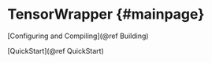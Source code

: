 TensorWrapper {#mainpage}
=============

[Configuring and Compiling](@ref Building)

[QuickStart](@ref QuickStart)
